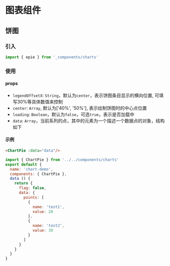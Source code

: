 # 图表组件

## 饼图

### 引入

```js
import { epie } from '_components/charts'
```

### 使用

#### props

* `legendOffsetX`: `String`，默认为`center`，表示饼图条目显示的横向位置, 可填写30%等具体数值来控制
* `center`: `Array`, 默认为['40%', '50%'], 表示绘制饼图时的中心点位置
* `loading`: `Boolean`，默认为`false`，可选`true`，表示是否加载中
* `data`: `Array`，当前系列的点，其中的元素为一个描述一个数据点的对象，结构如下

#### 示例

```html
<ChartPie :data="data"/>
```

```js
import { ChartPie } from '../../components/charts'
export default {
  name: 'chart-demo',
  components: { ChartPie },
  data () {
    return {
      flag: false,
      data: {
        points: [
          {
            name: 'test1',
            value: 20
          },
          {
            name: 'test2',
            value: 30
          }
        ]
      }
    }
  }
}
```
